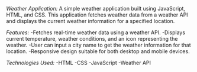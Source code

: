 *Weather Application:*
A simple weather application built using JavaScript, HTML, and CSS. This application fetches weather data from a weather API and displays the current weather information for a specified location.

*Features:*
-Fetches real-time weather data using a weather API.
-Displays current temperature, weather conditions, and an icon representing the weather.
-User can input a city name to get the weather information for that location.
-Responsive design suitable for both desktop and mobile devices.

*Technologies Used:*
-HTML
-CSS
-JavaScript
-Weather API 
